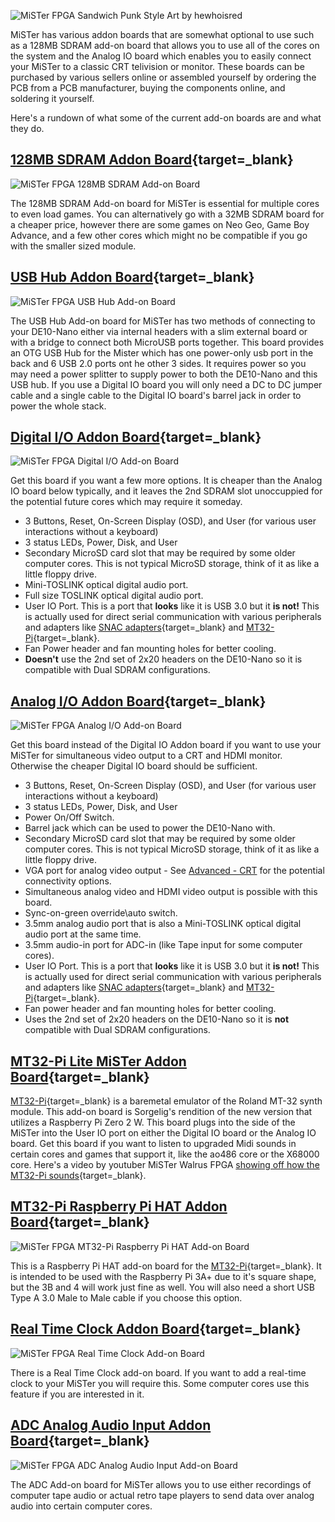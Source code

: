 ![MiSTer FPGA Sandwich Punk Style Art by hewhoisred](img/misterpunk.png)

MiSTer has various addon boards that are somewhat optional to use such as a 128MB SDRAM add-on board that allows you to use all of the cores on the system and the Analog IO board which enables you to easily connect your MiSTer to a classic CRT telivision or monitor. These boards can be purchased by various sellers online or assembled yourself by ordering the PCB from a PCB manufacturer, buying the components online, and soldering it yourself. 

Here's a rundown of what some of the current add-on boards are and what they do.

## [128MB SDRAM Addon Board](https://github.com/MiSTer-devel/Hardware_MiSTer/blob/master/releases/sdram_xsds_2.9.pdf){target=_blank}

![MiSTer FPGA 128MB SDRAM Add-on Board](img/sdram.png)

The 128MB SDRAM Add-on board for MiSTer is essential for multiple cores to even load games. You can alternatively go with a 32MB SDRAM board for a cheaper price, however there are some games on Neo Geo, Game Boy Advance, and a few other cores which might no be compatible if you go with the smaller sized module.

## [USB Hub Addon Board](https://github.com/MiSTer-devel/Hardware_MiSTer/blob/master/releases/USBHub_2.1.pdf){target=_blank}

![MiSTer FPGA USB Hub Add-on Board](img/usbhub.png)

The USB Hub Add-on board for MiSTer has two methods of connecting to your DE10-Nano either via internal headers with a slim external board or with a bridge to connect both MicroUSB ports together. This board provides an OTG USB Hub for the Mister which has one power-only usb port in the back and 6 USB 2.0 ports ont he other 3 sides. It requires power so you may need a power splitter to supply power to both the DE10-Nano and this USB hub. If you use a Digital IO board you will only need a DC to DC jumper cable and a single cable to the Digital IO board's barrel jack in order to power the whole stack.

## [Digital I/O Addon Board](https://github.com/MiSTer-devel/Hardware_MiSTer/blob/master/releases/iobrd_dig_1.2.pdf){target=_blank}

![MiSTer FPGA Digital I/O Add-on Board](img/digitalio.png)

Get this board if you want a few more options. It is cheaper than the Analog IO board below typically, and it leaves the 2nd SDRAM slot unoccuppied for the potential future cores which may require it someday.

* 3 Buttons, Reset, On-Screen Display (OSD), and User (for various user interactions without a keyboard)
* 3 status LEDs, Power, Disk, and User
* Secondary MicroSD card slot that may be required by some older computer cores. This is not typical MicroSD storage, think of it as like a little floppy drive.
* Mini-TOSLINK optical digital audio port.
* Full size TOSLINK optical digital audio port.
* User IO Port. This is a port that **looks** like it is USB 3.0 but it **is not!** This is actually used for direct serial communication with various peripherals and adapters like [SNAC adapters](https://github.com/blue212/SNAC){target=_blank} and [MT32-Pi](https://github.com/dwhinham/mt32-pi){target=_blank}.
* Fan Power header and fan mounting holes for better cooling.
* **Doesn't** use the 2nd set of 2x20 headers on the DE10-Nano so it is compatible with Dual SDRAM configurations.

## [Analog I/O Addon Board](https://github.com/MiSTer-devel/Hardware_MiSTer/raw/master/releases/iobrd_6.1.pdf){target=_blank}

![MiSTer FPGA Analog I/O Add-on Board](img/analogio.png)

Get this board instead of the Digital IO Addon board if you want to use your MiSTer for simultaneous video output to a CRT and HDMI monitor. Otherwise the cheaper Digital IO board should be sufficient.

* 3 Buttons, Reset, On-Screen Display (OSD), and User (for various user interactions without a keyboard)
* 3 status LEDs, Power, Disk, and User
* Power On/Off Switch.
* Barrel jack which can be used to power the DE10-Nano with.
* Secondary MicroSD card slot that may be required by some older computer cores. This is not typical MicroSD storage, think of it as like a little floppy drive.
* VGA port for analog video output - See [Advanced - CRT](../advanced/crt.md) for the potential connectivity options.
* Simultaneous analog video and HDMI video output is possible with this board.
* Sync-on-green override\auto switch.
* 3.5mm analog audio port that is also a Mini-TOSLINK optical digital audio port at the same time.
* 3.5mm audio-in port for ADC-in (like Tape input for some computer cores).
* User IO Port. This is a port that **looks** like it is USB 3.0 but it **is not!** This is actually used for direct serial communication with various peripherals and adapters like [SNAC adapters](https://github.com/blue212/SNAC){target=_blank} and [MT32-Pi](https://github.com/dwhinham/mt32-pi){target=_blank}.
* Fan power header and fan mounting holes for better cooling.
* Uses the 2nd set of 2x20 headers on the DE10-Nano so it is **not** compatible with Dual SDRAM configurations.

## [MT32-Pi Lite MiSTer Addon Board](https://github.com/MiSTer-devel/Hardware_MiSTer/blob/master/releases/MT32Pi_lite.pdf){target=_blank}

[MT32-Pi](https://github.com/dwhinham/mt32-pi/wiki){target=_blank} is a baremetal emulator of the Roland MT-32 synth module. This add-on board is Sorgelig's rendition of the new version that utilizes a Raspberry Pi Zero 2 W. This board plugs into the side of the MiSTer into the User IO port on either the Digital IO board or the Analog IO board. Get this board if you want to listen to upgraded Midi sounds in certain cores and games that support it, like the ao486 core or the X68000 core. Here's a video by youtuber MiSTer Walrus FPGA [showing off how the MT32-Pi sounds](https://www.youtube.com/watch?v=q05ud_eNU8E){target=_blank}.

## [MT32-Pi Raspberry Pi HAT Addon Board](https://github.com/MiSTer-devel/Hardware_MiSTer/blob/master/releases/MT32Pi_Main.pdf){target=_blank}

![MiSTer FPGA MT32-Pi Raspberry Pi HAT Add-on Board](img/mt32pimain.png)

This is a Raspberry Pi HAT add-on board for the [MT32-Pi](https://github.com/dwhinham/mt32-pi/wiki){target=_blank}. It is intended to be used with the Raspberry Pi 3A+ due to it's square shape, but the 3B and 4 will work just fine as well. You will also need a short USB Type A 3.0 Male to Male cable if you choose this option.

## [Real Time Clock Addon Board](https://github.com/MiSTer-devel/Hardware_MiSTer/blob/master/releases/rtc_1.3.pdf){target=_blank}

![MiSTer FPGA Real Time Clock Add-on Board](img/rtc.png)

There is a Real Time Clock add-on board. If you want to add a real-time clock to your MiSTer you will require this. Some computer cores use this feature if you are interested in it.

## [ADC Analog Audio Input Addon Board](https://github.com/MiSTer-devel/Hardware_MiSTer/blob/master/releases/ADCin_1.1.pdf){target=_blank}

![MiSTer FPGA ADC Analog Audio Input Add-on Board](img/adc.png)

The ADC Add-on board for MiSTer allows you to use either recordings of computer tape audio or actual retro tape players to send data over analog audio into certain computer cores.